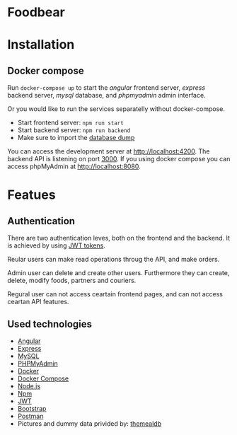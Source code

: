 # Foodbear

# Installation

## Docker compose

Run `docker-compose up` to start the *angular* frontend server, *express* backend server, *mysql* database, and *phpmyadmin* admin interface. 

Or you would like to run the services separatelly without docker-compose.
 - Start frontend server: `npm run start`
 - Start backend server: `npm run backend`
 - Make sure to import the [database dump](./dbdump/dbdump.sql)

You can access the development server at [http://localhost:4200](http://localhost:4200). The backend API is listening on port [3000](http://localhost:300).
If you using docker compose you can access phpMyAdmin at [http://localhost:8080](http://localhost:8080).

# Featues

## Authentication 

There are two authentication leves, both on the frontend and the backend. It is achieved  by using [JWT tokens](https://jwt.io/).

Reular users can make read operations throug the API, and make orders. 

Admin user can delete and create other users.
Furthermore they can create, delete, modify foods, partners and couriers.

Regural user can not access ceartain frontend pages, and can not access ceartan API features.

## Used technologies

- [Angular](https://angular.io/)
- [Express](https://expressjs.com/)
- [MySQL](https://mariadb.com/)
- [PHPMyAdmin](https://www.phpmyadmin.net/)
- [Docker](https://www.docker.com/)
- [Docker Compose](https://docs.docker.com/compose/overview/)
- [Node.js](https://nodejs.org/)
- [Npm](https://www.npmjs.com/)
- [JWT](https://jwt.io/)
- [Bootstrap](https://getbootstrap.com/)
- [Postman](https://www.getpostman.com/)
- Pictures and dummy data privided by: [themealdb](https://www.themealdb.com/api.php?ref=apilist.fun)
 
